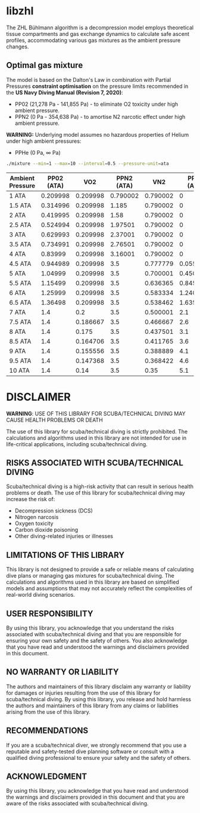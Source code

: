 # libzhl

The ZHL Bühlmann algorithm is a decompression model employs theoretical tissue compartments and gas exchange dynamics to calculate safe ascent profiles, accommodating various gas mixtures as the ambient pressure changes.


## Optimal gas mixture

The model is based on the Dalton's Law in combination with Partial Pressures **constraint optimisation**  on the pressure limits recommended in the **US Navy Diving Manual (Revision 7, 2020)**:

- PP02 (21,278 Pa - 141,855 Pa) - to eliminate O2 toxicity under high ambient pressure.
- PPN2 (0 Pa - 354,638 Pa) - to amortise N2 narcotic effect under high ambient pressure.

**WARNING:**
Underlying model assumes no hazardous properties of Helium under high ambient pressures:
- PPHe (0 Pa, ∞ Pa)

```bash
./mixture --min=1 --max=10 --interval=0.5 --pressure-unit=ata
```

| Ambient Pressure  | PP02 (ATA) | VO2      | PPN2 (ATA) | VN2      | PPHe (ATA) | VHe       | 
| ----------------- | ---------- | -------- | ---------- | -------- | ---------- | --------- |
| 1 ATA             | 0.209998   | 0.209998 | 0.790002   | 0.790002 | 0          | 0         |
| 1.5 ATA           | 0.314996   | 0.209998 | 1.185      | 0.790002 | 0          | 0         |
| 2 ATA             | 0.419995   | 0.209998 | 1.58       | 0.790002 | 0          | 0         |
| 2.5 ATA           | 0.524994   | 0.209998 | 1.97501    | 0.790002 | 0          | 0         |
| 3 ATA             | 0.629993   | 0.209998 | 2.37001    | 0.790002 | 0          | 0         |
| 3.5 ATA           | 0.734991   | 0.209998 | 2.76501    | 0.790002 | 0          | 0         |
| 4 ATA             | 0.83999    | 0.209998 | 3.16001    | 0.790002 | 0          | 0         |
| 4.5 ATA           | 0.944989   | 0.209998 | 3.5        | 0.777779 | 0.0550062  | 0.0122236 |
| 5 ATA             | 1.04999    | 0.209998 | 3.5        | 0.700001 | 0.450007   | 0.0900015 |
| 5.5 ATA           | 1.15499    | 0.209998 | 3.5        | 0.636365 | 0.845009   | 0.153638  |
| 6 ATA             | 1.25999    | 0.209998 | 3.5        | 0.583334 | 1.24001    | 0.206668  |
| 6.5 ATA           | 1.36498    | 0.209998 | 3.5        | 0.538462 | 1.63501    | 0.25154   |
| 7 ATA             | 1.4        | 0.2      | 3.5        | 0.500001 | 2.1        | 0.299999  |
| 7.5 ATA           | 1.4        | 0.186667 | 3.5        | 0.466667 | 2.6        | 0.346666  |
| 8 ATA             | 1.4        | 0.175    | 3.5        | 0.437501 | 3.1        | 0.387499  |
| 8.5 ATA           | 1.4        | 0.164706 | 3.5        | 0.411765 | 3.6        | 0.423529  |
| 9 ATA             | 1.4        | 0.155556 | 3.5        | 0.388889 | 4.1        | 0.455555  |
| 9.5 ATA           | 1.4        | 0.147368 | 3.5        | 0.368422 | 4.6        | 0.48421   |
| 10 ATA            | 1.4        | 0.14     | 3.5        | 0.35     | 5.1        | 0.51      |

# DISCLAIMER

**WARNING**: USE OF THIS LIBRARY FOR SCUBA/TECHNICAL DIVING MAY CAUSE HEALTH PROBLEMS OR DEATH

The use of this library for scuba/technical diving is strictly prohibited. The calculations and algorithms used in this library are not intended for use in life-critical applications, including scuba/technical diving.

## RISKS ASSOCIATED WITH SCUBA/TECHNICAL DIVING

Scuba/technical diving is a high-risk activity that can result in serious health problems or death. The use of this library for scuba/technical diving may increase the risk of:

- Decompression sickness (DCS)
- Nitrogen narcosis
- Oxygen toxicity
- Carbon dioxide poisoning
- Other diving-related injuries or illnesses

## LIMITATIONS OF THIS LIBRARY

This library is not designed to provide a safe or reliable means of calculating dive plans or managing gas mixtures for scuba/technical diving. The calculations and algorithms used in this library are based on simplified models and assumptions that may not accurately reflect the complexities of real-world diving scenarios.

## USER RESPONSIBILITY

By using this library, you acknowledge that you understand the risks associated with scuba/technical diving and that you are responsible for ensuring your own safety and the safety of others. You also acknowledge that you have read and understood the warnings and disclaimers provided in this document.

## NO WARRANTY OR LIABILITY

The authors and maintainers of this library disclaim any warranty or liability for damages or injuries resulting from the use of this library for scuba/technical diving. By using this library, you release and hold harmless the authors and maintainers of this library from any claims or liabilities arising from the use of this library.

## RECOMMENDATIONS

If you are a scuba/technical diver, we strongly recommend that you use a reputable and safety-tested dive planning software or consult with a qualified diving professional to ensure your safety and the safety of others.

## ACKNOWLEDGMENT

By using this library, you acknowledge that you have read and understood the warnings and disclaimers provided in this document and that you are aware of the risks associated with scuba/technical diving.